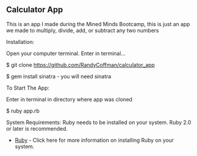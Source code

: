 ## Calculator App
This is an app I made during the Mined Minds Bootcamp, this is just an app we made to multiply, divide, add, or subtract any two numbers

Installation:

Open your computer terminal. Enter in terminal...

$ git clone https://github.com/RandyCoffman/calculator_app

$ gem install sinatra - you will need sinatra

To Start The App:

Enter in terminal in directory where app was cloned

$ ruby app.rb

System Requirements:
Ruby needs to be installed on your system. Ruby 2.0 or later is recommended.

* [Ruby](https://www.ruby-lang.org/en/documentation/installation/) - Click here for more information on installing Ruby on your system.
